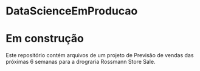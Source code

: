 # DataScienceEmProducao
# Em construção
Este repositório contém arquivos de um projeto de Previsão de vendas das próximas 6 semanas para a drograria Rossmann Store Sale.
